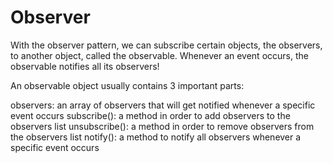 # Observer

With the observer pattern, we can subscribe certain objects, the observers, to another object, called the observable. Whenever an event occurs, the observable notifies all its observers!

An observable object usually contains 3 important parts:

observers: an array of observers that will get notified whenever a specific event occurs
subscribe(): a method in order to add observers to the observers list
unsubscribe(): a method in order to remove observers from the observers list
notify(): a method to notify all observers whenever a specific event occurs